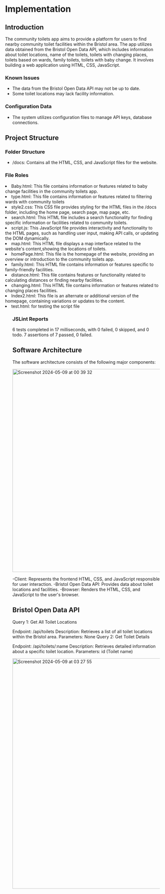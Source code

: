 # Implementation

## Introduction
The community toilets app aims to provide a platform for users to find nearby community toilet facilities within the Bristol area. The app utilizes data obtained from the Bristol Open Data API, which includes information about toilet locations, name of the toilets, toilets with changing places, toilets based on wards, family toilets, toilets with baby change. It involves building a web application using  HTML, CSS, JavaScript.
### Known Issues
- The data from the Bristol Open Data API may not be up to date.
- Some toilet locations may lack facility information.
### Configuration Data
- The system utilizes configuration files to manage API keys, database connections.

## Project Structure

### Folder Structure
- /docs: Contains all the HTML, CSS, and JavaScript files for the website.

### File Roles
</ol><li>Baby.html: This file contains information or features related to baby change facilities in the community toilets app.
</li><li>type.html: This file contains information or features related to filtering wards with community toilets
</li><li>style2.css: This CSS file provides styling for the HTML files in the /docs folder, including the home page, search page, map page, etc.
</li><li>search.html: This HTML file includes a search functionality for finding specific information or facilities related to community toilets.
</li><li>script.js: This JavaScript file provides interactivity and functionality to the HTML pages, such as handling user input, making API calls, or updating the DOM dynamically.
</li><li>map.html: This HTML file displays a map interface related to the website's content,showing the locations of toilets.
</li><li>homePage.html: This file is the homepage of the website, providing an overview or introduction to the community toilets app.
</li><li>family.html: This HTML file contains information or features specific to family-friendly facilities.
</li><li>distance.html: This file contains features or functionality related to calculating distances or finding nearby facilities.
</li><li>changing.html: This HTML file contains information or features related to changing places facilities.
</li><li>Index2.html: This file is an alternate or additional version of the homepage, containing variations or updates to the content.</li><li>test.html: for testing the script file</li><ol>

### JSLint Reports
6 tests completed in 17 milliseconds, with 0 failed, 0 skipped, and 0 todo.
7 assertions of 7 passed, 0 failed.

## Software Architecture
The software architecture consists of the following major components:

<img width="661" alt="Screenshot 2024-05-09 at 00 39 32" src="https://github.com/ZainabMB/ZainabMB.github.io/assets/148769002/8691ed9e-60b4-4b49-a590-a86420833a5c">

-Client: Represents the frontend HTML, CSS, and JavaScript responsible for user interaction.
-Bristol Open Data API: Provides data about toilet locations and facilities.
-Browser: Renders the HTML, CSS, and JavaScript to the user's browser.

## Bristol Open Data API
Query 1: Get All Toilet Locations

Endpoint: /api/toilets
Description: Retrieves a list of all toilet locations within the Bristol area.
Parameters: None
Query 2: Get Toilet Details

Endpoint: /api/toilets/:name
Description: Retrieves detailed information about a specific toilet location.
Parameters: id (Toilet name)

<img width="750" alt="Screenshot 2024-05-09 at 03 27 55" src="https://github.com/ZainabMB/ZainabMB.github.io/assets/148769002/e3dbfb7f-707d-4932-8945-36d5161138b3">

